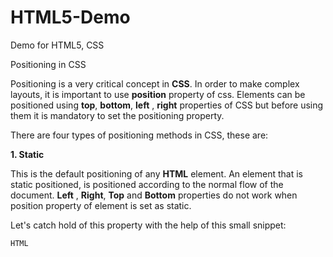 HTML5-Demo
==========

Demo for HTML5, CSS

Positioning in CSS

Positioning is a very critical concept in **CSS**. In order to make complex layouts, it is important to use **position** property of css. Elements can be positioned using **top**, **bottom**, **left** , **right** properties of CSS but before using them it is mandatory to set the positioning property.

There are four types of positioning methods in CSS, these are:

**1. Static**

 This is the default positioning of any **HTML** element. An element that is static positioned, is positioned according to the normal flow of the document. **Left** , **Right**, **Top** and **Bottom** properties do not work when position property of element is set as static.

 Let's catch hold of this property with the help of this small snippet:

``HTML``

<!DOCTYPE html>
<html>
<head>
    <title>Positioning Demo</title>
    <style>

        #list1{
            border: thick solid #69b;
            position: relative;
            margin: 70px;
        }

        #head1 {
            border: thin solid #69b;
            position: static;
        }

    </style>

</head>
<body>
<div id="list1">
    <h2 id="head1">List:My position is static.</h2>
    <ul>
        <li>Item 1</li>
        <li>Item 2</li>
        <li>Item 3</li>
        <li>Item 4</li>
        <li>Item 5</li>
    </ul>
</div>
</body>
</html>

``HTML``

In the above code heading "head1" is positioned as static. "head1" is contained inside a div "list1" which is positioned as **relative**. So what is **relative** position? But before moving into that, do remember that an element positioned as static is actually said to be not positioned!

**2. Relative**

We had said above that div "list1" is positioned **relative**. Let us understand what does it exactly it means?

A **relative** element is positioned according to its **normal** or **static** position. One can use **top** , **bottom** , **left** and **right** properties to move the element from the position where it would normally occur on a **webpage**.

Let's see another useful piece of code that would help in making this concept more clear:

``HTML``

<!DOCTYPE html>
<html>
<head>
    <title>Positioning Demo</title>
    <style>

        #list2 {
            border: thick solid #69b;
            position: relative;
            margin: 70px;
        }

        #head2 {
            border: thin solid #69b;
            position: relative;
            top: 20px;
            left: 50px;
        }

    </style>

</head>
<body>

<div id="list2">
    <h3 id="head2">List:My position is relative.</h3>
    <ul>
        <li>Item 1</li>
        <li>Item 2</li>
        <li>Item 3</li>
        <li>Item 4</li>
        <li>Item 5</li>
    </ul>
</div>
</body>
</html>

``HTML``

In the above code you must have seen we have used properties **top** and **left**, these have been used to move the element "head2" from its normal position.

When you would run the snippets given above in your browser, you would easily feel the difference!

**3. absolute**

Third in the kitty is **absolute** positioning, this can be a little tricky to understand, but we shall succeed I believe!

An element positioned as **absolute** is positioned relative to the first parent element that is not positioned as static. In case there is no positioned ancestor, it positions itself according to the page **body**.

Keep Calm and See the following Code:

```HTML```
<!DOCTYPE html>
<html>
<head>
    <title>Positioning Demo</title>
    <style>

        #list3 {
            border: thick solid #69b;
            position: relative;
            margin: 70px;
        }

        #list4 {
            border: thick solid #69b;
            margin: 50px;
        }


        #head3 {
            border: thin solid #69b;
            position: absolute;
            top: 20px;
            left: 50px;
        }

        #head4 {
            border: thin solid #69b;
            position: absolute;
            top: 20px;
            left: 50px;
        }
    </style>


</head>
<body>
<div id="list3">
    <h3 id="head3">List:My position is absolute.</h3>
    <ul>
        <li>Item 1</li>
        <li>Item 2</li>
        <li>Item 3</li>
        <li>Item 4</li>
        <li>Item 5</li>
    </ul>
</div>
<div id="list4">
    <h3 id="head4">List:My position is absolute but my ancestor doesn't has a position.</h3>
    <ul>
        <li>Item 1</li>
        <li>Item 2</li>
        <li>Item 3</li>
        <li>Item 4</li>
        <li>Item 5</li>
    </ul>
</div>
</body>
</html>

```HTML```

In the above code both "head3" and "head4" are positioned as **absolute**, yet there is difference in their positioning. If we closely look at the above code, "list3" which is the parent element of "head3" is positioned as relative, while "list4" which is the parent element of "head4" is not at all positioned, hence there is a huge difference in there position on the browser. "head4" uses the **body** of the document to position itself.

**Remember : Behaviour would have been same, had "head4" been statically positioned, as **static position** is actually **no position**.

**Caution : Elements which are absolutely positioned can overlap with other elements.**

So to sum up, an absolutely positioned element is positioned relative to its parent element.

**4. Fixed position**

**Fixed** position means that an element is positioned **relative** to its **browser window** which means that this element won't move even on scrolling. Like elements which are **absolute** positioned, **fixed** positioned elements can also overlap with other elements.

Let's see some live action here:

```HTML```
<!DOCTYPE html>
<html>
<head>
    <title>Positioning Demo</title>
    <style>

        #list1, #list2, #list3 {
            border: thick solid #69b;
            position: relative;
            margin: 70px;
        }

        #firsthead {
            border: thin solid #69b;
            position: fixed;
            top: 1px;
            left: 30px;
            background-color: limegreen;
        }

        #head1 {
            border: thin solid #69b;
            position: static;
            top: 20px;
            left: 50px;
        }

        #head2 {
            border: thin solid #69b;
            position: relative;
            top: 20px;
            left: 50px;
        }

        #head3 {
            border: thin solid #69b;
            position: absolute;
            top: 20px;
            left: 50px;
        }

    </style>


</head>
<body>
<h2 id="firsthead"> This is a list, my position is fixed!</h2>
<div id="list1">
    <h2 id="head1">List:My position is static.</h2>
    <ul>
        <li>Item 1</li>
        <li>Item 2</li>
        <li>Item 3</li>
        <li>Item 4</li>
        <li>Item 5</li>
    </ul>
</div>
<div id="list2">
    <h3 id="head2">List:My position is relative.</h3>
    <ul>
        <li>Item 1</li>
        <li>Item 2</li>
        <li>Item 3</li>
        <li>Item 4</li>
        <li>Item 5</li>
    </ul>
</div>
<div id="list3">
    <h3 id="head3">List:My position is absolute.</h3>
    <ul>
        <li>Item 1</li>
        <li>Item 2</li>
        <li>Item 3</li>
        <li>Item 4</li>
        <li>Item 5</li>
    </ul>
</div>
</body>
</html>

```HTML```

Try the above code on your browser and you will notice that heading "This is a list, my position is fixed!" will remain there even when you scroll the page.
As you can see in the above code that heading "firsthead" has been positioned **fixed**, therefore even scrolling doesn't takes this heading out of sight!

Well..in this blog we have seen one of the most critical concepts of css, however the picture would become clearer only when we use these positioning methods in various situations in order to achieve the desired results.

To check out the full working code please see my github repository.